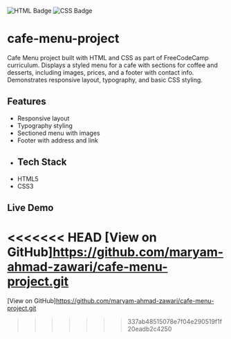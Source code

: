 ![HTML Badge](https://img.shields.io/badge/HTML5-orange?style=for-the-badge&logo=html5)
![CSS Badge](https://img.shields.io/badge/CSS3-blue?style=for-the-badge&logo=css3)
# cafe-menu-project
Cafe Menu project built with HTML and CSS as part of FreeCodeCamp curriculum. Displays a styled menu for a cafe with sections for coffee and desserts, including images, prices, and a footer with contact info. Demonstrates responsive layout, typography, and basic CSS styling.
## Features
- Responsive layout
- Typography styling
- Sectioned menu with images
- Footer with address and link
- ## Tech Stack
- HTML5
- CSS3
## Live Demo
<<<<<<< HEAD
[View on GitHub]https://github.com/maryam-ahmad-zawari/cafe-menu-project.git
=======
[View on GitHub]https://github.com/maryam-ahmad-zawari/cafe-menu-project.git
>>>>>>> 337ab48515078e7f04e290519f1f20eadb2c4250
